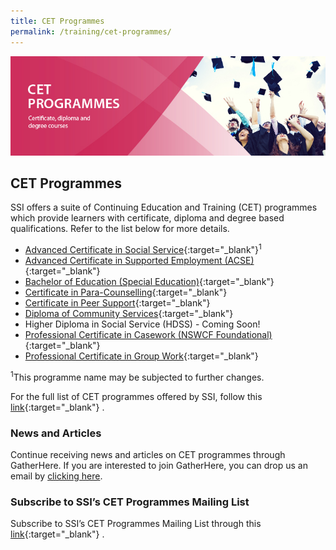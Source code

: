 ```yaml
---
title: CET Programmes 
permalink: /training/cet-programmes/
---
```


![CET programmes](/images/training/CET-programmes-SSI_header-banner-757-x-239px10.jpg)




## CET Programmes

SSI offers a suite of Continuing Education and Training (CET) programmes which provide learners with certificate, diploma and degree based qualifications. Refer to the list below for more details.

-   [Advanced Certificate in Social Service](/training/cet-programmes/advanced-certificate-in-social-service/){:target="_blank"}<sup>1</sup>
-   [Advanced Certificate in Supported Employment (ACSE)](/training/cet-programmes/advance-certificate-in-supported-employment/){:target="_blank"}   
-   [Bachelor of Education (Special Education)](/training/cet-programmes/bachelor-of-education-(special-education)/){:target="_blank"}   
-   [Certificate in Para-Counselling](/training/cet-programmes/certificate-in-para-counselling/){:target="_blank"}   
-   [Certificate in Peer Support](/training/cet-programmes/certificate-in-peer-support/){:target="_blank"}   
-   [Diploma of Community Services](/training/cet-programmes/diploma-of-community-services/){:target="_blank"}   
-   Higher Diploma in Social Service (HDSS) - Coming Soon!
-   [Professional Certificate in Casework (NSWCF Foundational)](/training/cet-programmes/professional-certificate-in-casework-(NSWCF-foundational)/){:target="_blank"}   
-   [Professional Certificate in Group Work](/training/cet-programmes/professional-certificate-in-group-work/){:target="_blank"}   

<sup>1</sup>This programme name may be subjected to further changes.

For the full list of CET programmes offered by SSI, follow this  [link](http://e-services.ncss.gov.sg/Training/Course/TemplateSearch?Filter.Keyword=&Filter.CourseDatesString=&Filter.TypeOfCourse.Value=&Filter.TypeOfCourse.Label=&Filter.CourseSubCategory.Id=5e1ea9bb-b828-e611-8112-000c296ee03a&Filter.CourseSubCategory.LogicalName=nis_coursesubcategory&Filter.CourseSubCategory.Name=CET+Programmes&Filter.CourseSubCategory.ToRemove=){:target="_blank"}   .

### **News and Articles**

Continue receiving news and articles on CET programmes through GatherHere. If you are interested to join GatherHere, you can drop us an email by [clicking here](mailto:techservices1@gatherhere.sg).

### **Subscribe to SSI’s CET Programmes Mailing List**

Subscribe to SSI’s CET Programmes Mailing List through this  [link](https://form.gov.sg/5f19b046fd23f90011ba7246){:target="_blank"}   .
